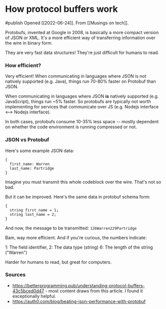 # How protocol buffers work
#publish 
Opened [[2022-06-24]]. From [[Musings on tech]].

Protobufs, invented at Google in 2008, is basically a more compact version of JSON or XML. It's a more efficient way of transferring information over the wire in binary form.

They are very fast data structures! They're just difficult for humans to read.

### How efficient?
Very efficient! When communicating in languages where JSON is not natively supported (e.g. Java), things run 70-80% faster on Protobuf than JSON.

When communicating in languages where JSON **is** natively supported (e.g. JavaScript), things run ~5% faster. So protobufs are typically not worth implementing for services that communicate over JS (e.g. Nodejs interface <--> Nodejs interface).

In both cases, protobufs consume 10-35% less space -- mostly dependent on whether the code environment is running compressed or not.


### JSON vs Protobuf
Here's some example JSON data:
```
{
  first_name: Warren
  last_name: Partridge
}
```

Imagine you must transmit this whole codeblock over the wire. That's not so bad.

But it can be improved. Here's the same data in protobuf schema form:

```
{
  string first_name = 1;
  string last_name = 2;
}
```

And now, the message to be transmitted: `126Warren229Partridge`

Bam, way more efficient. And if you're curious, the numbers indicate:

1: The field identifier,
2: The data type (string)
6: The length of the string ("Warren")

Harder for humans to read, but great for computers.

### Sources
- https://betterprogramming.pub/understanding-protocol-buffers-43c5bced0d47 - most content draws from this article. I found it exceptionally helpful.
- https://auth0.com/blog/beating-json-performance-with-protobuf